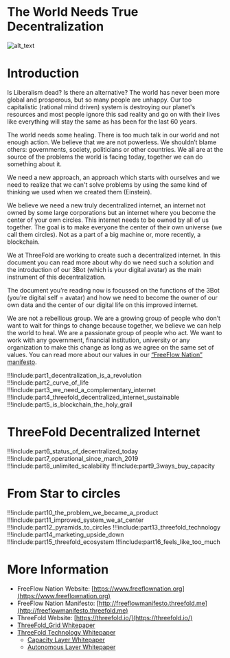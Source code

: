 # The World Needs True Decentralization

![alt_text](img/theworld.png)

# Introduction

Is Liberalism dead? Is there an alternative? The world has never been more global and prosperous, but so many people are unhappy. Our too capitalistic (rational mind driven) system is destroying our planet's resources and most people ignore this sad reality and go on with their lives like everything will stay the same as has been for the last 60 years.

The world needs some healing. There is too much talk in our world and not enough action. We believe that we are not powerless. We shouldn’t blame others: governments, society, politicians or other countries. We all are at the source of the problems the world is facing today, together we can do something about it.

We need a new approach, an approach which starts with ourselves and we need to realize that we can't solve problems by using the same kind of thinking we used when we created them (Einstein).

We believe we need a new truly decentralized internet, an internet not owned by some large corporations but an internet where you become the center of your own circles. This internet needs to be owned by all of us together. The goal is to make everyone the center of their own universe (we call them circles). Not as a part of a big machine or, more recently, a blockchain.

We at ThreeFold are working to create such a decentralized internet. In this document you can read more about why do we need such a solution and the introduction of our 3Bot (which is your digital avatar) as the main instrument of this decentralization.

The document you’re reading now is focussed on the functions of the 3Bot (you’re digital self = avatar) and how we need to become the owner of our own data and the center of our digital life on this improved internet.

We are not a rebellious group. We are a growing group of people who don’t want to wait for things to change because together, we believe we can help the world to heal. We are a passionate group of people who act. We want to work with any government, financial institution, university or any organization to make this change as long as we agree on the same set of values. You can read more about our values in our [“FreeFlow Nation” manifesto](https://docs.google.com/document/d/1q4R8LCF6oasrrJMe8hsu2yLjtAKYVseuLjpOyyMYEHg/edit).

!!!include:part1_decentralization_is_a_revolution
!!!include:part2_curve_of_life
!!!include:part3_we_need_a_complementary_internet
!!!include:part4_threefold_decentralized_internet_sustainable
!!!include:part5_is_blockchain_the_holy_grail

# ThreeFold Decentralized Internet

!!!include:part6_status_of_decentralized_today
!!!include:part7_operational_since_march_2019
!!!include:part8_unlimited_scalability
!!!include:part9_3ways_buy_capacity

# From Star to circles

!!!include:part10_the_problem_we_became_a_product
!!!include:part11_improved_system_we_at_center
!!!include:part12_pyramids_to_circles
!!!include:part13_threefold_technology
!!!include:part14_marketing_upside_down
!!!include:part15_threefold_ecosystem
!!!include:part16_feels_like_too_much

# More Information

- FreeFlow Nation Website: [https://www.freeflownation.org](https://www.freeflownation.org)
- FreeFlow Nation Manifesto: [http://freeflowmanifesto.threefold.me](http://freeflowmanifesto.threefold.me)
- ThreeFold Website: [https://threefold.io/](https://threefold.io/)
- [ThreeFold_Grid Whitepaper](tfgrid:whitepaper_update) 
- [ThreeFold Technology Whitepaper](autonomous_layer_whitepaper)
  - [Capacity Layer Whitepaper](capacity_layer)
  - [Autonomous Layer Whitepaper](autonomous_layer)